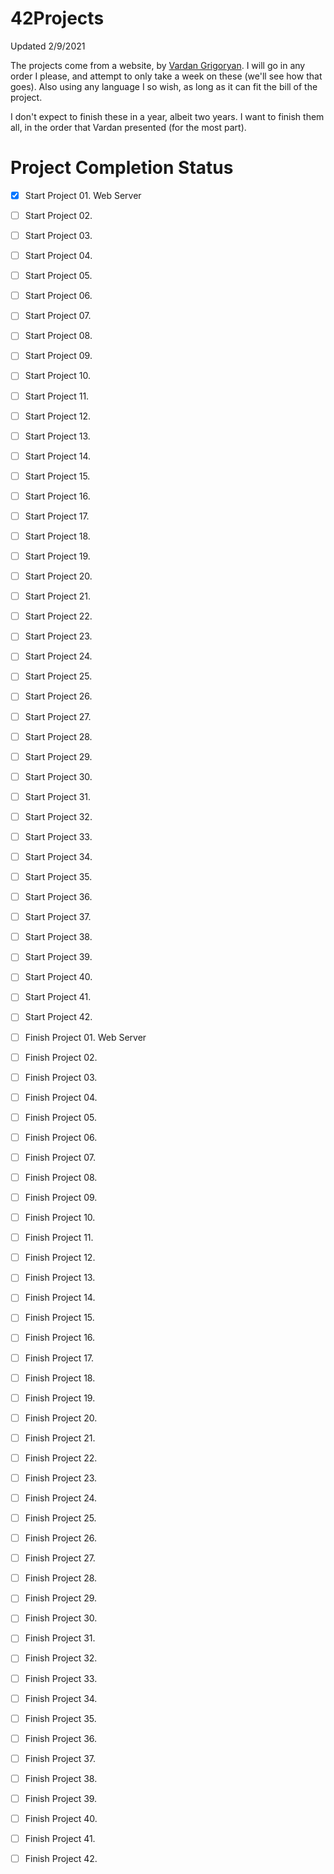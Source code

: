 # 42Projects
Updated 2/9/2021

The projects come from a website, by [Vardan Grigoryan](https://itnext.io/42-projects-to-practice-programming-skills-6f5acc10fec0). I will go in any order I please, and attempt to only take a week on these (we'll see how that goes). Also using any language I so wish, as long as it can fit the bill of the project. 

I don't expect to finish these in a year, albeit two years. I want to finish them all, in the order that Vardan presented (for the most part).

# Project Completion Status

- [x] Start Project 01. Web Server
- [ ] Start Project 02.
- [ ] Start Project 03.
- [ ] Start Project 04.
- [ ] Start Project 05.
- [ ] Start Project 06.
- [ ] Start Project 07.
- [ ] Start Project 08.
- [ ] Start Project 09.
- [ ] Start Project 10.
- [ ] Start Project 11.
- [ ] Start Project 12.
- [ ] Start Project 13.
- [ ] Start Project 14.
- [ ] Start Project 15.
- [ ] Start Project 16.
- [ ] Start Project 17.
- [ ] Start Project 18.
- [ ] Start Project 19.
- [ ] Start Project 20.
- [ ] Start Project 21.
- [ ] Start Project 22.
- [ ] Start Project 23.
- [ ] Start Project 24.
- [ ] Start Project 25.
- [ ] Start Project 26.
- [ ] Start Project 27.
- [ ] Start Project 28.
- [ ] Start Project 29.
- [ ] Start Project 30.
- [ ] Start Project 31.
- [ ] Start Project 32.
- [ ] Start Project 33.
- [ ] Start Project 34.
- [ ] Start Project 35.
- [ ] Start Project 36.
- [ ] Start Project 37.
- [ ] Start Project 38.
- [ ] Start Project 39.
- [ ] Start Project 40.
- [ ] Start Project 41.
- [ ] Start Project 42.


- [ ] Finish Project 01. Web Server
- [ ] Finish Project 02.
- [ ] Finish Project 03.
- [ ] Finish Project 04.
- [ ] Finish Project 05.
- [ ] Finish Project 06.
- [ ] Finish Project 07.
- [ ] Finish Project 08.
- [ ] Finish Project 09.
- [ ] Finish Project 10.
- [ ] Finish Project 11.
- [ ] Finish Project 12.
- [ ] Finish Project 13.
- [ ] Finish Project 14.
- [ ] Finish Project 15.
- [ ] Finish Project 16.
- [ ] Finish Project 17.
- [ ] Finish Project 18.
- [ ] Finish Project 19.
- [ ] Finish Project 20.
- [ ] Finish Project 21.
- [ ] Finish Project 22.
- [ ] Finish Project 23.
- [ ] Finish Project 24.
- [ ] Finish Project 25.
- [ ] Finish Project 26.
- [ ] Finish Project 27.
- [ ] Finish Project 28.
- [ ] Finish Project 29.
- [ ] Finish Project 30.
- [ ] Finish Project 31.
- [ ] Finish Project 32.
- [ ] Finish Project 33.
- [ ] Finish Project 34.
- [ ] Finish Project 35.
- [ ] Finish Project 36.
- [ ] Finish Project 37.
- [ ] Finish Project 38.
- [ ] Finish Project 39.
- [ ] Finish Project 40.
- [ ] Finish Project 41.
- [ ] Finish Project 42.

